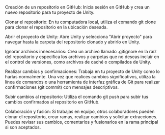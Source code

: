 Creación de un repositorio en GitHub: Inicia sesión en GitHub y crea un nuevo repositorio para tu proyecto de Unity.

Clonar el repositorio: En tu computadora local, utiliza el comando git clone para clonar el repositorio en la ubicación deseada.

Abrir el proyecto de Unity: Abre Unity y selecciona "Abrir proyecto" para navegar hasta la carpeta del repositorio clonado y abrirlo en Unity.

Ignorar archivos innecesarios: Crea un archivo llamado .gitignore en la raíz del repositorio y especifica los archivos y carpetas que no deseas incluir en el control de versiones, como archivos de caché o compilados de Unity.

Realizar cambios y confirmaciones: Trabaja en tu proyecto de Unity como lo harías normalmente. Una vez que realices cambios significativos, utiliza la línea de comandos o una herramienta de interfaz gráfica de Git para realizar confirmaciones (git commit) con mensajes descriptivos.

Subir cambios al repositorio: Utiliza el comando git push para subir tus cambios confirmados al repositorio en GitHub.

Colaboración y fusión: Si trabajas en equipo, otros colaboradores pueden clonar el repositorio, crear ramas, realizar cambios y solicitar extracciones. Puedes revisar sus cambios, comentarlos y fusionarlos en la rama principal si son aceptados.

